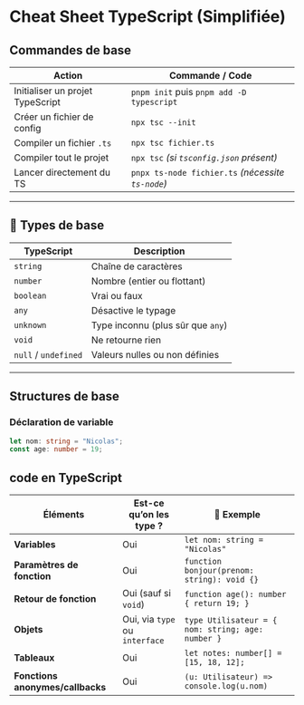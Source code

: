 #  Cheat Sheet TypeScript (Simplifiée)

##  Commandes de base

|  **Action**                          |  **Commande / Code**                                                           |
|---------------------------------------|----------------------------------------------------------------------------------|
| Initialiser un projet TypeScript      | `pnpm init` puis `pnpm add -D typescript`                                        |
| Créer un fichier de config            | `npx tsc --init`                                                                 |
| Compiler un fichier `.ts`             | `npx tsc fichier.ts`                                                             |
| Compiler tout le projet               | `npx tsc` *(si `tsconfig.json` présent)*                                         |
| Lancer directement du TS              | `pnpx ts-node fichier.ts` *(nécessite `ts-node`)*                                |

---

## 🧠 Types de base

| TypeScript                        | Description                                  |
|----------------------------------|----------------------------------------------|
| `string`                         | Chaîne de caractères                         |
| `number`                         | Nombre (entier ou flottant)                  |
| `boolean`                        | Vrai ou faux                                 |
| `any`                            | Désactive le typage                          |
| `unknown`                        | Type inconnu (plus sûr que `any`)            |
| `void`                           | Ne retourne rien                             |
| `null` / `undefined`             | Valeurs nulles ou non définies               |

---

##  Structures de base

### Déclaration de variable
```ts
let nom: string = "Nicolas";
const age: number = 19;
```
##  code en TypeScript

|  **Éléments**                 |  **Est-ce qu’on les type ?**                  | 📝 **Exemple**                                         |
|-------------------------------|--------------------------------------------------|--------------------------------------------------------|
| **Variables**                 | Oui                                              | `let nom: string = "Nicolas"`                         |
| **Paramètres de fonction**    | Oui                                              | `function bonjour(prenom: string): void {}`           |
| **Retour de fonction**        | Oui (sauf si `void`)                             | `function age(): number { return 19; }`               |
| **Objets**                    | Oui, via `type` ou `interface`                   | `type Utilisateur = { nom: string; age: number }`     |
| **Tableaux**                  | Oui                                              | `let notes: number[] = [15, 18, 12];`                 |
| **Fonctions anonymes/callbacks** | Oui                                          | `(u: Utilisateur) => console.log(u.nom)`              |
